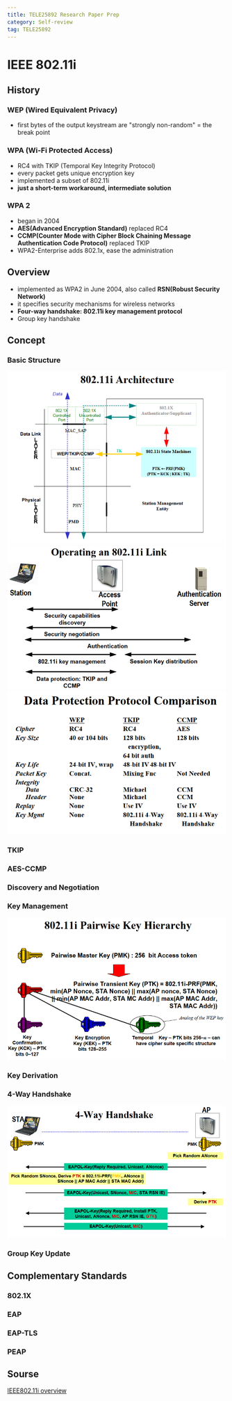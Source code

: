 ```yaml
---
title: TELE25892 Research Paper Prep
category: Self-review
tag: TELE25892
---
```

# IEEE 802.11i

## History
### WEP (Wired Equivalent Privacy)
 - first bytes of the output keystream are "strongly non-random" = the break point
### WPA (Wi-Fi Protected Access)
 - RC4 with TKIP (Temporal Key Integrity Protocol)
 - every packet gets unique encryption key
 - implemented a subset of 802.11i
 - **just a short-term workaround, intermediate solution**
### WPA 2
 - began in 2004
 - **AES(Advanced Encryption Standard)** replaced RC4
 - **CCMP(Counter Mode with Cipher Block Chaining Message Authentication Code Protocol)** replaced TKIP
 - WPA2-Enterprise adds 802.1x, ease the administration

## Overview
* implemented as WPA2 in June 2004, also called **RSN(Robust Security Network)**
* it specifies security mechanisms for wireless networks
* **Four-way handshake: 802.11i key management protocol**
* Group key handshake

## Concept
### Basic Structure
![architecture](../assets/images/post_images/re1.png)
![Link](../assets/images/post_images/re2.png)
![Data Protection Protocol Comparision](../assets/images/post_images/re3.png)
### TKIP

### AES-CCMP

### Discovery and Negotiation

### Key Management
![Key](../assets/images/post_images/re4.png)

### Key Derivation

### 4-Way Handshake
![4-Way](../assets/images/post_images/re5.png)

### Group Key Update

## Complementary Standards

### 802.1X

### EAP

### EAP-TLS

### PEAP

## Sourse
[IEEE802.11i overview](http://ieee802.org/16/liaison/docs/80211-05_0123r1.pdf)